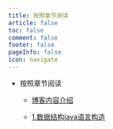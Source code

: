 ```yaml
---
title: 按照章节阅读
article: false
toc: false
comment: false
footer: false
pageInfo: false
icon: navigate
---
```


- 按照章节阅读

    - <a class="breadcrumb-link" target="_blank" href="datastructure-java-chapter-0.博客内容介绍.html">博客内容介绍</a>

    - <a class="breadcrumb-link" target="_blank" href="datastructure-java-chapter-1.数据结构java语言构造.html">1.数据结构java语言构造</a>

